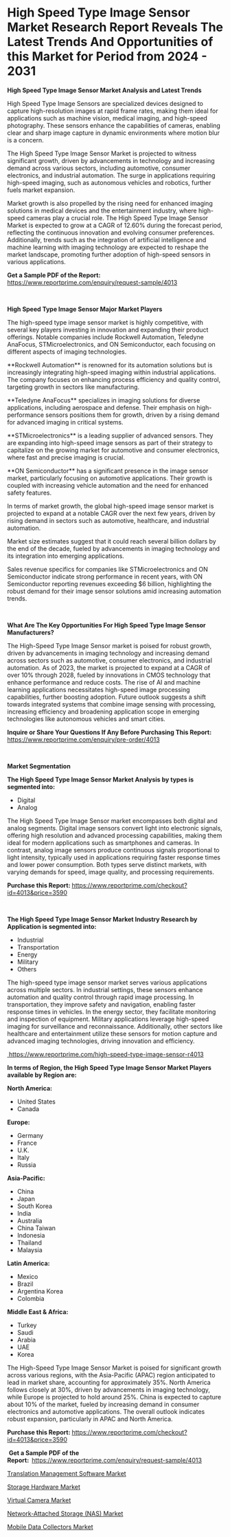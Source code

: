 <p><h1>High Speed Type Image Sensor Market Research Report Reveals The Latest Trends And Opportunities of this Market for Period from 2024 - 2031</h1></p><p><strong>High Speed Type Image Sensor Market Analysis and Latest Trends</strong></p>
<p><p>High Speed Type Image Sensors are specialized devices designed to capture high-resolution images at rapid frame rates, making them ideal for applications such as machine vision, medical imaging, and high-speed photography. These sensors enhance the capabilities of cameras, enabling clear and sharp image capture in dynamic environments where motion blur is a concern.</p><p>The High Speed Type Image Sensor Market is projected to witness significant growth, driven by advancements in technology and increasing demand across various sectors, including automotive, consumer electronics, and industrial automation. The surge in applications requiring high-speed imaging, such as autonomous vehicles and robotics, further fuels market expansion. </p><p>Market growth is also propelled by the rising need for enhanced imaging solutions in medical devices and the entertainment industry, where high-speed cameras play a crucial role. The High Speed Type Image Sensor Market is expected to grow at a CAGR of 12.60% during the forecast period, reflecting the continuous innovation and evolving consumer preferences. Additionally, trends such as the integration of artificial intelligence and machine learning with imaging technology are expected to reshape the market landscape, promoting further adoption of high-speed sensors in various applications.</p></p>
<p><strong>Get a Sample PDF of the Report:&nbsp;</strong> <a href="https://www.reportprime.com/enquiry/request-sample/4013">https://www.reportprime.com/enquiry/request-sample/4013</a></p>
<p>&nbsp;</p>
<p><strong>High Speed Type Image Sensor Major Market Players</strong></p>
<p><p>The high-speed type image sensor market is highly competitive, with several key players investing in innovation and expanding their product offerings. Notable companies include Rockwell Automation, Teledyne AnaFocus, STMicroelectronics, and ON Semiconductor, each focusing on different aspects of imaging technologies.</p><p>**Rockwell Automation** is renowned for its automation solutions but is increasingly integrating high-speed imaging within industrial applications. The company focuses on enhancing process efficiency and quality control, targeting growth in sectors like manufacturing.</p><p>**Teledyne AnaFocus** specializes in imaging solutions for diverse applications, including aerospace and defense. Their emphasis on high-performance sensors positions them for growth, driven by a rising demand for advanced imaging in critical systems.</p><p>**STMicroelectronics** is a leading supplier of advanced sensors. They are expanding into high-speed image sensors as part of their strategy to capitalize on the growing market for automotive and consumer electronics, where fast and precise imaging is crucial.</p><p>**ON Semiconductor** has a significant presence in the image sensor market, particularly focusing on automotive applications. Their growth is coupled with increasing vehicle automation and the need for enhanced safety features. </p><p>In terms of market growth, the global high-speed image sensor market is projected to expand at a notable CAGR over the next few years, driven by rising demand in sectors such as automotive, healthcare, and industrial automation.</p><p>Market size estimates suggest that it could reach several billion dollars by the end of the decade, fueled by advancements in imaging technology and its integration into emerging applications. </p><p>Sales revenue specifics for companies like STMicroelectronics and ON Semiconductor indicate strong performance in recent years, with ON Semiconductor reporting revenues exceeding $6 billion, highlighting the robust demand for their image sensor solutions amid increasing automation trends.</p></p>
<p>&nbsp;</p>
<p><strong>What Are The Key Opportunities For High Speed Type Image Sensor Manufacturers?</strong></p>
<p><p>The High-Speed Type Image Sensor market is poised for robust growth, driven by advancements in imaging technology and increasing demand across sectors such as automotive, consumer electronics, and industrial automation. As of 2023, the market is projected to expand at a CAGR of over 10% through 2028, fueled by innovations in CMOS technology that enhance performance and reduce costs. The rise of AI and machine learning applications necessitates high-speed image processing capabilities, further boosting adoption. Future outlook suggests a shift towards integrated systems that combine image sensing with processing, increasing efficiency and broadening application scope in emerging technologies like autonomous vehicles and smart cities.</p></p>
<p><strong>Inquire or Share Your Questions If Any Before Purchasing This Report:</strong> <a href="https://www.reportprime.com/enquiry/pre-order/4013">https://www.reportprime.com/enquiry/pre-order/4013</a></p>
<p>&nbsp;</p>
<p><strong>Market Segmentation</strong></p>
<p><strong>The High Speed Type Image Sensor Market Analysis by types is segmented into:</strong></p>
<p><ul><li>Digital</li><li>Analog</li></ul></p>
<p><p>The High Speed Type Image Sensor market encompasses both digital and analog segments. Digital image sensors convert light into electronic signals, offering high resolution and advanced processing capabilities, making them ideal for modern applications such as smartphones and cameras. In contrast, analog image sensors produce continuous signals proportional to light intensity, typically used in applications requiring faster response times and lower power consumption. Both types serve distinct markets, with varying demands for speed, image quality, and processing requirements.</p></p>
<p><strong>Purchase this Report:&nbsp;</strong><a href="https://www.reportprime.com/checkout?id=4013&price=3590">https://www.reportprime.com/checkout?id=4013&price=3590</a></p>
<p>&nbsp;</p>
<p><strong>The High Speed Type Image Sensor Market Industry Research by Application is segmented into:</strong></p>
<p><ul><li>Industrial</li><li>Transportation</li><li>Energy</li><li>Military</li><li>Others</li></ul></p>
<p><p>The high-speed type image sensor market serves various applications across multiple sectors. In industrial settings, these sensors enhance automation and quality control through rapid image processing. In transportation, they improve safety and navigation, enabling faster response times in vehicles. In the energy sector, they facilitate monitoring and inspection of equipment. Military applications leverage high-speed imaging for surveillance and reconnaissance. Additionally, other sectors like healthcare and entertainment utilize these sensors for motion capture and advanced imaging technologies, driving innovation and efficiency.</p></p>
<p><a href="https://www.reportprime.com/high-speed-type-image-sensor-r4013">&nbsp;https://www.reportprime.com/high-speed-type-image-sensor-r4013</a></p>
<p><strong>In terms of Region, the High Speed Type Image Sensor Market Players available by Region are:</strong></p>
<p>
    <p> <strong> North America: </strong>
        <ul>
            <li>United States</li>
            <li>Canada</li>
        </ul>
        </p> 
    <p> <strong> Europe: </strong>
        <ul>
            <li>Germany</li>
            <li>France</li>
            <li>U.K.</li>
            <li>Italy</li>
            <li>Russia</li>
        </ul>
        </p> 
    <p> <strong> Asia-Pacific: </strong>
        <ul>
            <li>China</li>
            <li>Japan</li>
            <li>South Korea</li>
            <li>India</li>
            <li>Australia</li>
            <li>China Taiwan</li>
            <li>Indonesia</li>
            <li>Thailand</li>
            <li>Malaysia</li>
        </ul>
        </p> 
    <p> <strong> Latin America: </strong>
        <ul>
            <li>Mexico</li>
            <li>Brazil</li>
            <li>Argentina Korea</li>
            <li>Colombia</li>
        </ul>
        </p> 
    <p> <strong> Middle East & Africa: </strong>
        <ul>
            <li>Turkey</li>
            <li>Saudi</li>
            <li>Arabia</li>
            <li>UAE</li>
            <li>Korea</li>
        </ul>
    </p>
    </p>
<p><p>The High-Speed Type Image Sensor Market is poised for significant growth across various regions, with the Asia-Pacific (APAC) region anticipated to lead in market share, accounting for approximately 35%. North America follows closely at 30%, driven by advancements in imaging technology, while Europe is projected to hold around 25%. China is expected to capture about 10% of the market, fueled by increasing demand in consumer electronics and automotive applications. The overall outlook indicates robust expansion, particularly in APAC and North America.</p></p>
<p><strong>Purchase this Report: </strong><a href="https://www.reportprime.com/checkout?id=4013&price=3590">https://www.reportprime.com/checkout?id=4013&price=3590</a></p>
<p>&nbsp;<strong>Get a Sample PDF of the Report:&nbsp;&nbsp;</strong><a href="https://www.reportprime.com/enquiry/request-sample/4013">https://www.reportprime.com/enquiry/request-sample/4013</a></p>
<p><strong></strong></p>
<p><p><a href="https://www.linkedin.com/pulse/translation-management-software-market-research-report-forecast-yjv6e?trackingId=WAVN52ebR9aJvQA%2BFM5hyg%3D%3D">Translation Management Software Market</a></p><p><a href="https://issuu.com/reportprime-2/docs/storage-hardware-market-size-2030.p_5461535a460956">Storage Hardware Market</a></p><p><a href="https://www.linkedin.com/pulse/virtual-camera-industry-analysis-report-its-market-size-nmute?trackingId=4ML7mtAhQWu36O7Q6CcrXw%3D%3D">Virtual Camera Market</a></p><p><a href="https://issuu.com/reportprime-2/docs/network-attached-storage-nas-market_65e8a884f722ae">Network-Attached Storage (NAS) Market</a></p><p><a href="https://www.linkedin.com/pulse/mobile-data-collectors-market-segmentation-geographical-y5i1e?trackingId=aX6C6EDFT9GGNgopkeGyeg%3D%3D">Mobile Data Collectors Market</a></p></p>